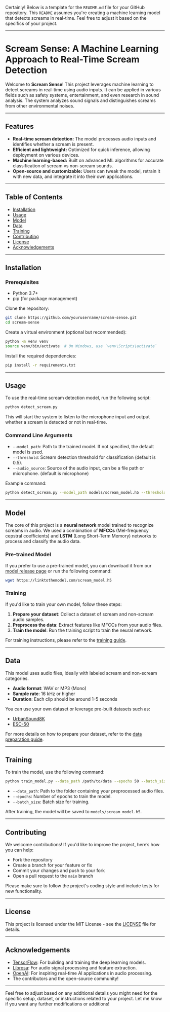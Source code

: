 Certainly! Below is a template for the `README.md` file for your GitHub repository. This `README` assumes you're creating a machine learning model that detects screams in real-time. Feel free to adjust it based on the specifics of your project.

---

# Scream Sense: A Machine Learning Approach to Real-Time Scream Detection

Welcome to **Scream Sense**! This project leverages machine learning to detect screams in real-time using audio inputs. It can be applied in various fields such as safety systems, entertainment, and even research in sound analysis. The system analyzes sound signals and distinguishes screams from other environmental noises.

---

## Features

- **Real-time scream detection:** The model processes audio inputs and identifies whether a scream is present.
- **Efficient and lightweight:** Optimized for quick inference, allowing deployment on various devices.
- **Machine learning-based:** Built on advanced ML algorithms for accurate classification of scream vs non-scream sounds.
- **Open-source and customizable:** Users can tweak the model, retrain it with new data, and integrate it into their own applications.

---

## Table of Contents

- [Installation](#installation)
- [Usage](#usage)
- [Model](#model)
- [Data](#data)
- [Training](#training)
- [Contributing](#contributing)
- [License](#license)
- [Acknowledgements](#acknowledgements)

---

## Installation

### Prerequisites

- Python 3.7+
- pip (for package management)

Clone the repository:

```bash
git clone https://github.com/yourusername/scream-sense.git
cd scream-sense
```

Create a virtual environment (optional but recommended):

```bash
python -m venv venv
source venv/bin/activate  # On Windows, use `venv\Scripts\activate`
```

Install the required dependencies:

```bash
pip install -r requirements.txt
```

---

## Usage

To use the real-time scream detection model, run the following script:

```bash
python detect_scream.py
```

This will start the system to listen to the microphone input and output whether a scream is detected or not in real-time.

### Command Line Arguments

- `--model_path`: Path to the trained model. If not specified, the default model is used.
- `--threshold`: Scream detection threshold for classification (default is 0.5).
- `--audio_source`: Source of the audio input, can be a file path or microphone. (default is microphone)

Example command:

```bash
python detect_scream.py --model_path models/scream_model.h5 --threshold 0.7 --audio_source microphone
```

---

## Model

The core of this project is a **neural network** model trained to recognize screams in audio. We used a combination of **MFCCs** (Mel-frequency cepstral coefficients) and **LSTM** (Long Short-Term Memory) networks to process and classify the audio data.

### Pre-trained Model

If you prefer to use a pre-trained model, you can download it from our [model release page](#) or run the following command:

```bash
wget https://linktothemodel.com/scream_model.h5
```

### Training

If you'd like to train your own model, follow these steps:

1. **Prepare your dataset**: Collect a dataset of scream and non-scream audio samples.
2. **Preprocess the data**: Extract features like MFCCs from your audio files.
3. **Train the model**: Run the training script to train the neural network.

For training instructions, please refer to the [training guide](docs/training.md).

---

## Data

This model uses audio files, ideally with labeled scream and non-scream categories.

- **Audio format**: WAV or MP3 (Mono)
- **Sample rate**: 16 kHz or higher
- **Duration**: Each clip should be around 1-5 seconds

You can use your own dataset or leverage pre-built datasets such as:

- [UrbanSound8K](https://urbansounddataset.weebly.com/urbansound8k.html)
- [ESC-50](https://github.com/karolpiczak/ESC-50)

For more details on how to prepare your dataset, refer to the [data preparation guide](docs/data_preparation.md).

---

## Training

To train the model, use the following command:

```bash
python train_model.py --data_path /path/to/data --epochs 50 --batch_size 32
```

- `--data_path`: Path to the folder containing your preprocessed audio files.
- `--epochs`: Number of epochs to train the model.
- `--batch_size`: Batch size for training.

After training, the model will be saved to `models/scream_model.h5`.

---

## Contributing

We welcome contributions! If you'd like to improve the project, here’s how you can help:

- Fork the repository
- Create a branch for your feature or fix
- Commit your changes and push to your fork
- Open a pull request to the `main` branch

Please make sure to follow the project's coding style and include tests for new functionality.

---

## License

This project is licensed under the MIT License - see the [LICENSE](LICENSE) file for details.

---

## Acknowledgements

- [TensorFlow](https://www.tensorflow.org/): For building and training the deep learning models.
- [Librosa](https://librosa.org/): For audio signal processing and feature extraction.
- [OpenAI](https://openai.com/): For inspiring real-time AI applications in audio processing.
- The contributors and the open-source community!

---

Feel free to adjust based on any additional details you might need for the specific setup, dataset, or instructions related to your project. Let me know if you want any further modifications or additions!
